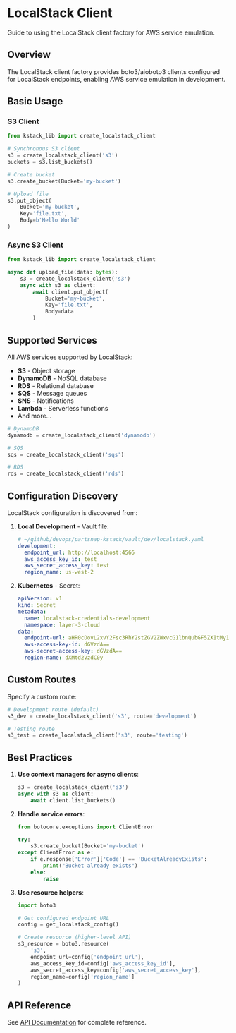 # LocalStack Client

Guide to using the LocalStack client factory for AWS service emulation.

## Overview

The LocalStack client factory provides boto3/aioboto3 clients configured for LocalStack endpoints, enabling AWS service emulation in development.

## Basic Usage

### S3 Client

```python
from kstack_lib import create_localstack_client

# Synchronous S3 client
s3 = create_localstack_client('s3')
buckets = s3.list_buckets()

# Create bucket
s3.create_bucket(Bucket='my-bucket')

# Upload file
s3.put_object(
    Bucket='my-bucket',
    Key='file.txt',
    Body=b'Hello World'
)
```

### Async S3 Client

```python
from kstack_lib import create_localstack_client

async def upload_file(data: bytes):
    s3 = create_localstack_client('s3')
    async with s3 as client:
        await client.put_object(
            Bucket='my-bucket',
            Key='file.txt',
            Body=data
        )
```

## Supported Services

All AWS services supported by LocalStack:

- **S3** - Object storage
- **DynamoDB** - NoSQL database
- **RDS** - Relational database
- **SQS** - Message queues
- **SNS** - Notifications
- **Lambda** - Serverless functions
- And more...

```python
# DynamoDB
dynamodb = create_localstack_client('dynamodb')

# SQS
sqs = create_localstack_client('sqs')

# RDS
rds = create_localstack_client('rds')
```

## Configuration Discovery

LocalStack configuration is discovered from:

1. **Local Development** - Vault file:

   ```yaml
   # ~/github/devops/partsnap-kstack/vault/dev/localstack.yaml
   development:
     endpoint_url: http://localhost:4566
     aws_access_key_id: test
     aws_secret_access_key: test
     region_name: us-west-2
   ```

2. **Kubernetes** - Secret:
   ```yaml
   apiVersion: v1
   kind: Secret
   metadata:
     name: localstack-credentials-development
     namespace: layer-3-cloud
   data:
     endpoint-url: aHR0cDovL2xvY2Fsc3RhY2stZGV2ZWxvcG1lbnQubGF5ZXItMy1jbG91ZDo0NTY2
     aws-access-key-id: dGVzdA==
     aws-secret-access-key: dGVzdA==
     region-name: dXMtd2VzdC0y
   ```

## Custom Routes

Specify a custom route:

```python
# Development route (default)
s3_dev = create_localstack_client('s3', route='development')

# Testing route
s3_test = create_localstack_client('s3', route='testing')
```

## Best Practices

1. **Use context managers for async clients**:

   ```python
   s3 = create_localstack_client('s3')
   async with s3 as client:
       await client.list_buckets()
   ```

2. **Handle service errors**:

   ```python
   from botocore.exceptions import ClientError

   try:
       s3.create_bucket(Bucket='my-bucket')
   except ClientError as e:
       if e.response['Error']['Code'] == 'BucketAlreadyExists':
           print("Bucket already exists")
       else:
           raise
   ```

3. **Use resource helpers**:

   ```python
   import boto3

   # Get configured endpoint URL
   config = get_localstack_config()

   # Create resource (higher-level API)
   s3_resource = boto3.resource(
       's3',
       endpoint_url=config['endpoint_url'],
       aws_access_key_id=config['aws_access_key_id'],
       aws_secret_access_key=config['aws_secret_access_key'],
       region_name=config['region_name']
   )
   ```

## API Reference

See [API Documentation](../api/clients.md#localstack-client) for complete reference.
